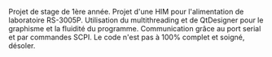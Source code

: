 Projet de stage de 1ère année.
Projet d'une HIM pour l'alimentation de laboratoire RS-3005P.
Utilisation du multithreading et de QtDesigner pour le graphisme et la fluidité du programme.
Communication grâce au port serial et par commandes SCPI.
Le code n'est pas à 100% complet et soigné, désoler.

